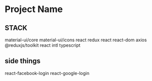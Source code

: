 # Project Name

## STACK

material-ui/core
material-ui/icons
react redux
react
react-dom
axios
@reduxjs/toolkit
react intl
typescript

## side things

react-facebook-login
react-google-login
